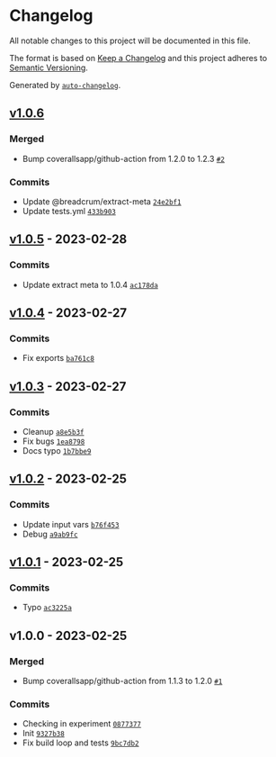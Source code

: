 # Changelog

All notable changes to this project will be documented in this file.

The format is based on [Keep a Changelog](https://keepachangelog.com/en/1.0.0/)
and this project adheres to [Semantic Versioning](https://semver.org/spec/v2.0.0.html).

Generated by [`auto-changelog`](https://github.com/CookPete/auto-changelog).

## [v1.0.6](https://github.com/hifiwi-fi/bc-bookmarklet/compare/v1.0.5...v1.0.6)

### Merged

- Bump coverallsapp/github-action from 1.2.0 to 1.2.3 [`#2`](https://github.com/hifiwi-fi/bc-bookmarklet/pull/2)

### Commits

- Update @breadcrum/extract-meta [`24e2bf1`](https://github.com/hifiwi-fi/bc-bookmarklet/commit/24e2bf1b255cb2828a6681f8056cee129e880e5c)
- Update tests.yml [`433b903`](https://github.com/hifiwi-fi/bc-bookmarklet/commit/433b903ed5cc2c90e4da45c68ec0966059e38dcd)

## [v1.0.5](https://github.com/hifiwi-fi/bc-bookmarklet/compare/v1.0.4...v1.0.5) - 2023-02-28

### Commits

- Update extract meta to 1.0.4 [`ac178da`](https://github.com/hifiwi-fi/bc-bookmarklet/commit/ac178da66d8d4db923fae25cde4ca408a4a46cf5)

## [v1.0.4](https://github.com/hifiwi-fi/bc-bookmarklet/compare/v1.0.3...v1.0.4) - 2023-02-27

### Commits

- Fix exports [`ba761c8`](https://github.com/hifiwi-fi/bc-bookmarklet/commit/ba761c8b23f418c7c3b5421198e4d3f7e65015b0)

## [v1.0.3](https://github.com/hifiwi-fi/bc-bookmarklet/compare/v1.0.2...v1.0.3) - 2023-02-27

### Commits

- Cleanup [`a8e5b3f`](https://github.com/hifiwi-fi/bc-bookmarklet/commit/a8e5b3f728b178cf91efa8395750bfa55a0fc883)
- Fix bugs [`1ea8798`](https://github.com/hifiwi-fi/bc-bookmarklet/commit/1ea8798164806ca5d376e4fb1baa56e83b43ac98)
- Docs typo [`1b7bbe9`](https://github.com/hifiwi-fi/bc-bookmarklet/commit/1b7bbe9942cc0d664693ab658e1bd639ed08c41d)

## [v1.0.2](https://github.com/hifiwi-fi/bc-bookmarklet/compare/v1.0.1...v1.0.2) - 2023-02-25

### Commits

- Update input vars [`b76f453`](https://github.com/hifiwi-fi/bc-bookmarklet/commit/b76f4539fec658303cce7594215a3e2434a92da2)
- Debug [`a9ab9fc`](https://github.com/hifiwi-fi/bc-bookmarklet/commit/a9ab9fca5a437427e4cf4e77390eb972841e5960)

## [v1.0.1](https://github.com/hifiwi-fi/bc-bookmarklet/compare/v1.0.0...v1.0.1) - 2023-02-25

### Commits

- Typo [`ac3225a`](https://github.com/hifiwi-fi/bc-bookmarklet/commit/ac3225ae011b65a23f2dd145ca029ee0470b339b)

## v1.0.0 - 2023-02-25

### Merged

- Bump coverallsapp/github-action from 1.1.3 to 1.2.0 [`#1`](https://github.com/hifiwi-fi/bc-bookmarklet/pull/1)

### Commits

- Checking in experiment [`0877377`](https://github.com/hifiwi-fi/bc-bookmarklet/commit/0877377cb195f480023f8e2552fc33705579a53e)
- Init [`9327b38`](https://github.com/hifiwi-fi/bc-bookmarklet/commit/9327b389a1b80a2d064594d9e2e8c3ed31c57d7a)
- Fix build loop and tests [`9bc7db2`](https://github.com/hifiwi-fi/bc-bookmarklet/commit/9bc7db29c0324861479f6c5f4dfa7901c4659600)
